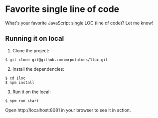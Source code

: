 # Favorite single line of code

What's your favorite JavaScript single LOC (line of code)? Let me know!

## Running it on local

1. Clone the project:

```shell
$ git clone git@github.com:mrpotatoes/1loc.git
```

2. Install the dependencies:

```shell
$ cd 1loc
$ npm install
```

3. Run it on the local:

```shell
$ npm run start
```

Open http://localhost:8081 in your browser to see it in action.
